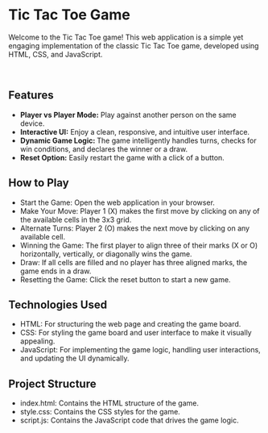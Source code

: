 <h1>Tic Tac Toe Game</h1>
<p>Welcome to the Tic Tac Toe game! This web application is a simple yet engaging implementation of the classic Tic Tac Toe game, developed using HTML, CSS, and JavaScript.</p>
<br>
<h2>Features</h2>
<ul><li><b>Player vs Player Mode:</b> Play against another person on the same device.</li>
<li><b>Interactive UI:</b> Enjoy a clean, responsive, and intuitive user interface.</li>
<li><b>Dynamic Game Logic: </b>The game intelligently handles turns, checks for win conditions, and declares the winner or a draw.</li>
<li><b>Reset Option:</b> Easily restart the game with a click of a button.</li></ul>
<h2>
How to Play</h2>
<ul><li>Start the Game: Open the web application in your browser.</li>
<li>Make Your Move: Player 1 (X) makes the first move by clicking on any of the available cells in the 3x3 grid.</li>
<li>Alternate Turns: Player 2 (O) makes the next move by clicking on any available cell.</li>
<li>Winning the Game: The first player to align three of their marks (X or O) horizontally, vertically, or diagonally wins the game.</li>
<li>Draw: If all cells are filled and no player has three aligned marks, the game ends in a draw.</li>
<li>Resetting the Game: Click the reset button to start a new game.</li></ul>
<h2>Technologies Used</h2>
<ul><li>HTML: For structuring the web page and creating the game board.</li>
<li>CSS: For styling the game board and user interface to make it visually appealing.</li>
<li>JavaScript: For implementing the game logic, handling user interactions, and updating the UI dynamically.</li></ul>
<h2>Project Structure</h2>
<ul><li>index.html: Contains the HTML structure of the game.</li>
<li>style.css: Contains the CSS styles for the game.</li>
<li>script.js: Contains the JavaScript code that drives the game logic.</li></ul>
